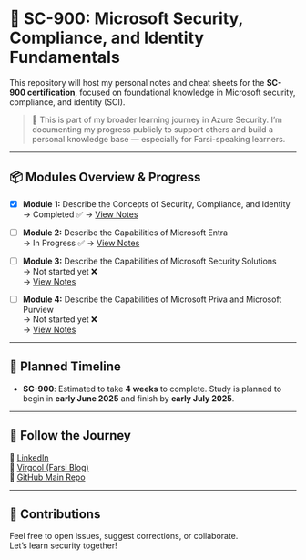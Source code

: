# 🔐 SC-900: Microsoft Security, Compliance, and Identity Fundamentals

This repository will host my personal notes and cheat sheets for the **SC-900 certification**, focused on foundational knowledge in Microsoft security, compliance, and identity (SCI).

> 🚀 This is part of my broader learning journey in Azure Security. I’m documenting my progress publicly to support others and build a personal knowledge base — especially for Farsi-speaking learners.

---

## 📦 Modules Overview & Progress

- [x] **Module 1:** Describe the Concepts of Security, Compliance, and Identity  
  → Completed ✅
  → [View Notes](./Module%201%20-%20Describe%20the%20Concepts%20of%20Security,%20Compliance,%20and%20Identity.md) 

- [ ] **Module 2:** Describe the Capabilities of Microsoft Entra  
  → In Progress  ✅
  → [View Notes](./Module%202%20-%20Describe%20the%20Capabilities%20of%20Microsoft%20Entra.md)

- [ ] **Module 3:** Describe the Capabilities of Microsoft Security Solutions  
  → Not started yet ❌  
  → [View Notes](./Module%203%20-%20Describe%20the%20Capabilities%20of%20Microsoft%20Security%20Solutions.md)

- [ ] **Module 4:** Describe the Capabilities of Microsoft Priva and Microsoft Purview  
  → Not started yet ❌  
  → [View Notes](./Module%204%20-%20Describe%20the%20Capabilities%20of%20Microsoft%20Priva%20and%20Microsoft%20Purview.md)

---

## 📅 Planned Timeline

- **SC-900**: Estimated to take **4 weeks** to complete. Study is planned to begin in **early June 2025** and finish by **early July 2025**.


---

## 🔗 Follow the Journey

📍 [LinkedIn](https://www.linkedin.com/in/alireza-taghikhani/)  
📍 [Virgool (Farsi Blog)](https://virgool.io/@alireza-taghikhani)  
📍 [GitHub Main Repo](https://github.com/TaghikhaniAlireza/Azure-certification-cheatsheet)


---

## 🤝 Contributions

Feel free to open issues, suggest corrections, or collaborate.  
Let’s learn security together!

